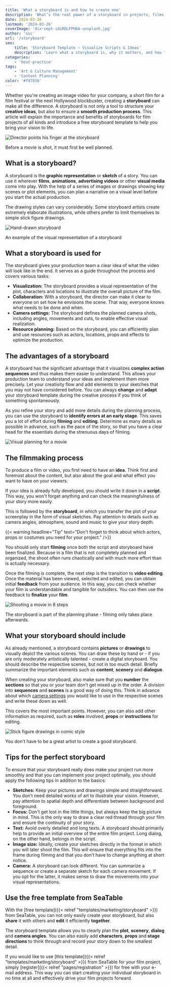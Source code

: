 ```yaml
---
title: 'What a storyboard is and how to create one'
description: 'What’s the real power of a storyboard in projects, films or videos? This blog post explains the strategic benefits, essential elements and gives you a free, flexible storyboard template to jump-start your story.'
date: 2024-03-26
lastmod: '2024-03-26'
coverImage: 'dix-sept-idiRDLFPH6A-unsplash.jpg'
author: 'nsc'
url: '/storyboard'
seo:
    title: 'Storyboard Template – Visualize Scripts & Ideas'
    description: 'Learn what a storyboard is, why it matters, and how to create one for film, video, or animation – free template included.'
categories:
    - 'best-practice'
tags:
    - 'Art & Culture Management'
    - 'Content Planning'
color: '#f47836'
---
```


Whether you're creating an image video for your company, a short film for a film festival or the next Hollywood blockbuster, creating a **storyboard** can make all the difference. A storyboard is not only a tool to structure your **creative ideas**, but also to ensure a **smooth production process**. This article will explain the importance and benefits of storyboards for film projects of all kinds and introduce a free storyboard template to help you bring your vision to life.

![Director points his finger at the storyboard](dix-sept-xEKgWKmUk5A-unsplash-711x463.jpg)

Before a movie is shot, it must first be well planned.

## What is a storyboard?

A storyboard is the **graphic representation** or **sketch** of a story. You can use it wherever **films**, **animations**, **advertising videos** or other **visual media** come into play. With the help of a series of images or drawings showing key scenes or plot elements, you can plan a narrative on a visual level before you start the actual production.

The drawing styles can vary considerably. Some storyboard artists create extremely elaborate illustrations, while others prefer to limit themselves to simple stick figure drawings.

![Hand-drawn storyboard](dix-sept-idiRDLFPH6A-unsplash-711x936.jpg)

An example of the visual representation of a storyboard

## What a storyboard is used for

The storyboard gives your production team a clear idea of what the video will look like in the end. It serves as a guide throughout the process and covers various tasks:

- **Visualization:** The storyboard provides a visual representation of the plot, characters and locations to illustrate the overall picture of the film.
- **Collaboration:** With a storyboard, the director can make it clear to everyone on set how he envisions the scene. That way, everyone knows what needs to be done and when.
- **Camera settings:** The storyboard defines the planned camera shots, including angles, movements and cuts, to enable effective visual realization.
- **Resource planning:** Based on the storyboard, you can efficiently plan and use resources such as actors, locations, props and effects to optimize the production.

## The advantages of a storyboard

A storyboard has the significant advantage that it visualizes **complex action sequences** and thus makes them easier to understand. This allows your production team to understand your ideas and implement them more precisely. Let your creativity flow and add elements to your sketches that you may not have considered before. You can always **change** and **adapt** your storyboard template during the creative process if you think of something spontaneously.

As you refine your story and add more details during the planning process, you can use the storyboard to **identify errors at an early stage**. This saves you a lot of effort during **filming** and **editing**. Determine as many details as possible in advance, such as the pace of the story, so that you have a clear head for the essentials during the strenuous days of filming.

![Visual planning for a movie](matt-popovich-pJwWrP-OIfk-unsplash-711x457.jpg)

## The filmmaking process

To produce a film or video, you first need to have an **idea**. Think first and foremost about the content, but also about the goal and what effect you want to have on your viewers.

If your idea is already fully developed, you should write it down in a **script**. This way, you won't forget anything and can check the meaningfulness of your story more easily.

This is followed by the **storyboard**, in which you transfer the plot of your screenplay in the form of visual sketches. Pay attention to details such as camera angles, atmosphere, sound and music to give your story depth.

{{< warning headline="Tip" text="Don't forget to think about which actors, props or costumes you need for your project." />}}

You should only start **filming** once both the script and storyboard have been finalized. Because in a film that is not completely planned and organized, the shoot often runs chaotically and with much more effort than is actually necessary.

Once the filming is complete, the next step is the transition to **video editing**. Once the material has been viewed, selected and edited, you can obtain initial **feedback** from your audience. In this way, you can check whether your film is understandable and tangible for outsiders. You can then use the feedback to **finalize** your **film**.

![Shooting a movie in 8 steps](Film-drehen-in-8-Schritten-711x1264.png)

The storyboard is part of the planning phase - filming only takes place afterwards.

## What your storyboard should include

As already mentioned, a storyboard contains **pictures** or **drawings** to visually depict the various scenes. You can draw these by hand or - if you are only moderately artistically talented - create a digital storyboard. You should describe the respective scenes, but not in too much detail. Briefly summarize the important elements such as **content**, **scenery** and **dialogue**.

When creating your storyboard, also make sure that you **number** the **sections** so that you or your team don't get mixed up in the order. A division into **sequences** and **scenes** is a good way of doing this. Think in advance about which [camera settings](https://filmpuls.info/einstellungen-einstellungsgroesse-bildausschnitt/) you would like to use in the respective scenes and write these down as well.

This covers the most important points. However, you can also add other information as required, such as **roles** involved, **props** or **instructions** for editing.

![Stick figure drawings in comic style](nasim-keshmiri-bNjYwZrkJ3A-unsplash-711x474.jpg)

You don't have to be a great artist to create a good storyboard.

## Tips for the perfect storyboard

To ensure that your storyboard really does make your project run more smoothly and that you can implement your project optimally, you should apply the following tips in addition to the basics:

- **Sketches:** Keep your pictures and drawings simple and straightforward. You don't need detailed works of art to illustrate your vision. However, pay attention to spatial depth and differentiate between background and foreground.
- **Focus:** Don't get lost in the little things, but always keep the big picture in mind. This is the only way to draw a clear red thread through your film and ensure the continuity of your story.
- **Text:** Avoid overly detailed and long texts. A storyboard should primarily help to provide an initial overview of the entire film project. Long dialog, on the other hand, belongs in the script.
- **Image size:** Ideally, create your sketches directly in the format in which you will later shoot the film. This will ensure that everything fits into the frame during filming and that you don't have to change anything at short notice.
- **Camera:** A storyboard can look different. You can summarize a sequence or create a separate sketch for each camera movement. If you opt for the latter, it makes sense to draw the movements into your visual representations.

## Use the free template from SeaTable

With the [free template]({{< relref "templates/marketing/storyboard" >}}) from SeaTable, you can not only easily create your storyboard, but also **share** it with others and **edit** it efficiently **together**.

The storyboard template allows you to clearly plan the **plot**, **scenery**, **dialog** and **camera angles**. You can also easily add **characters**, **props** and **stage directions** to think through and record your story down to the smallest detail.

If you would like to use [this template]({{< relref "templates/marketing/storyboard" >}}) from SeaTable for your film project, simply [register]({{< relref "pages/registration" >}}) for free with your e-mail address. This way you can start creating your individual storyboard in no time at all and effectively drive your film projects forward.
